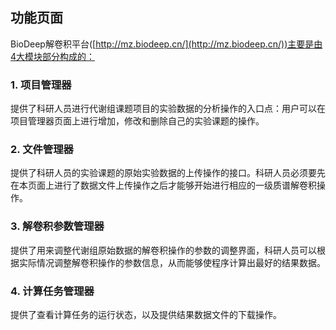<!-- 模块组成 -->

## **功能页面**

BioDeep解卷积平台([http://mz.biodeep.cn/](http://mz.biodeep.cn/))主要是由4大模块部分构成的：

### **1. 项目管理器**

提供了科研人员进行代谢组课题项目的实验数据的分析操作的入口点：用户可以在项目管理器页面上进行增加，修改和删除自己的实验课题的操作。

### **2. 文件管理器**

提供了科研人员的实验课题的原始实验数据的上传操作的接口。科研人员必须要先在本页面上进行了数据文件上传操作之后才能够开始进行相应的一级质谱解卷积操作。

### **3. 解卷积参数管理器**

提供了用来调整代谢组原始数据的解卷积操作的参数的调整界面，科研人员可以根据实际情况调整解卷积操作的参数信息，从而能够使程序计算出最好的结果数据。

### **4. 计算任务管理器**

提供了查看计算任务的运行状态，以及提供结果数据文件的下载操作。
